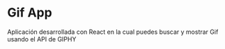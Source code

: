 # Gif App

Aplicación desarrollada con React en la cual puedes buscar y mostrar Gif usando el API de GIPHY 